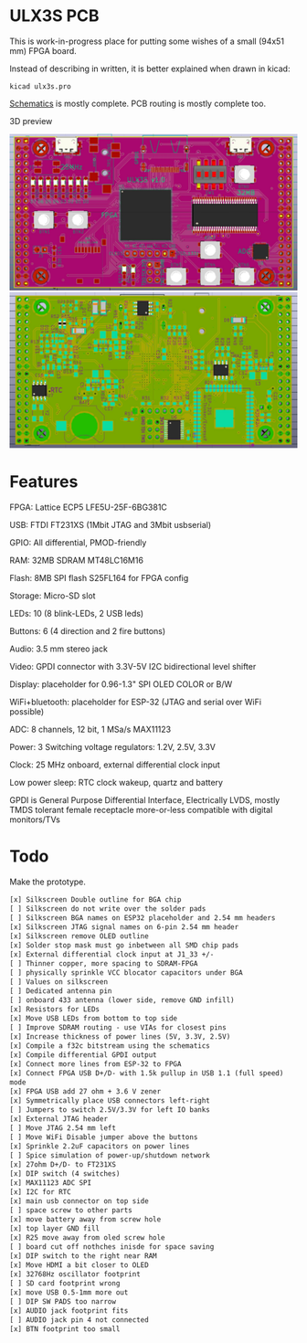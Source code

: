 # ULX3S PCB

This is work-in-progress place for putting
some wishes of a small (94x51 mm) FPGA board.

Instead of describing in written, 
it is better explained when drawn in kicad:

    kicad ulx3s.pro

[Schematics](/doc/schematics.pdf) is mostly complete.
PCB routing is mostly complete too.

3D preview

![TOP](/pic/ulx3st.jpg)
![BOTTOM](/pic/ulx3sb.jpg)

# Features

FPGA: Lattice ECP5 LFE5U-25F-6BG381C

USB: FTDI FT231XS (1Mbit JTAG and 3Mbit usbserial)

GPIO: All differential, PMOD-friendly

RAM: 32MB SDRAM MT48LC16M16

Flash: 8MB SPI flash S25FL164 for FPGA config

Storage: Micro-SD slot

LEDs: 10 (8 blink-LEDs, 2 USB leds)

Buttons: 6 (4 direction and 2 fire buttons)

Audio: 3.5 mm stereo jack

Video: GPDI connector with 3.3V-5V I2C bidirectional level shifter

Display: placeholder for 0.96-1.3" SPI OLED COLOR or B/W

WiFi+bluetooth: placeholder for ESP-32 (JTAG and serial over WiFi possible)

ADC: 8 channels, 12 bit, 1 MSa/s MAX11123

Power: 3 Switching voltage regulators: 1.2V, 2.5V, 3.3V

Clock: 25 MHz onboard, external differential clock input

Low power sleep: RTC clock wakeup, quartz and battery


GPDI is General Purpose Differential Interface,
Electrically LVDS, mostly TMDS tolerant
female receptacle more-or-less compatible
with digital monitors/TVs


# Todo

Make the prototype.

    [x] Silkscreen Double outline for BGA chip
    [ ] Silkscreen do not write over the solder pads
    [ ] Silkscreen BGA names on ESP32 placeholder and 2.54 mm headers
    [x] Silkscreen JTAG signal names on 6-pin 2.54 mm header
    [x] Silkscreen remove OLED outline
    [x] Solder stop mask must go inbetween all SMD chip pads
    [x] External differential clock input at J1_33 +/-
    [ ] Thinner copper, more spacing to SDRAM-FPGA
    [ ] physically sprinkle VCC blocator capacitors under BGA
    [ ] Values on silkscreen
    [ ] Dedicated antenna pin
    [ ] onboard 433 antenna (lower side, remove GND infill)
    [x] Resistors for LEDs
    [x] Move USB LEDs from bottom to top side
    [ ] Improve SDRAM routing - use VIAs for closest pins
    [x] Increase thickness of power lines (5V, 3.3V, 2.5V)
    [x] Compile a f32c bitstream using the schematics
    [x] Compile differential GPDI output
    [x] Connect more lines from ESP-32 to FPGA
    [x] Connect FPGA USB D+/D- with 1.5k pullup in USB 1.1 (full speed) mode
    [x] FPGA USB add 27 ohm + 3.6 V zener
    [x] Symmetrically place USB connectors left-right 
    [ ] Jumpers to switch 2.5V/3.3V for left IO banks
    [x] External JTAG header
    [ ] Move JTAG 2.54 mm left
    [ ] Move WiFi Disable jumper above the buttons
    [x] Sprinkle 2.2uF capacitors on power lines
    [ ] Spice simulation of power-up/shutdown network
    [x] 27ohm D+/D- to FT231XS
    [x] DIP switch (4 switches)
    [x] MAX11123 ADC SPI
    [x] I2C for RTC
    [x] main usb connector on top side 
    [ ] space screw to other parts
    [x] move battery away from screw hole
    [x] top layer GND fill
    [x] R25 move away from oled screw hole
    [ ] board cut off nothches inisde for space saving
    [x] DIP switch to the right near RAM
    [x] Move HDMI a bit closer to OLED
    [x] 32768Hz oscillator footprint
    [ ] SD card footprint wrong
    [x] move USB 0.5-1mm more out
    [ ] DIP SW PADS too narrow
    [x] AUDIO jack footprint fits
    [ ] AUDIO jack pin 4 not connected
    [x] BTN footprint too small
